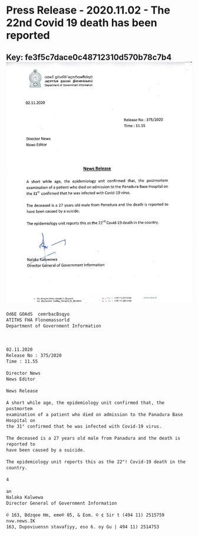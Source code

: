 # Press Release - 2020.11.02 - The 22nd Covid 19 death has been reported 
Key: fe3f5c7dace0c48712310d570b78c7b4 
![img](img/fe3f5c7dace0c48712310d570b78c7b4.jpg)
---
```
Od6E GOAdS  cemrbacBsqyo
ATITHS FHA Flonemassorld
Department of Government Information

 

02.11.2020
Release No : 375/2020
Time : 11.55

Director News
News Editor

News Release

A short while age, the epidemiology unit confirmed that, the postmortem
examination of a patient who died on admission to the Panadura Base Hospital on
the 31° confirmed that he was infected with Covid-19 virus.

The deceased is a 27 years old male from Panadura and the death is reported to
have been caused by a suicide.

The epidemiology unit reports this as the 22"! Covid-19 death in the country.

4

an
Nalaka Kalwewa
Director General of Government Information

© 163, Bdzqee Hm, eme® 05, & Eom. © ¢ Sir t (494 11) 2515759 nvw.news.IK
163, Dupoviuensn stavafiyy, eso 6. oy Gu | 494 11) 2514753

  

```
